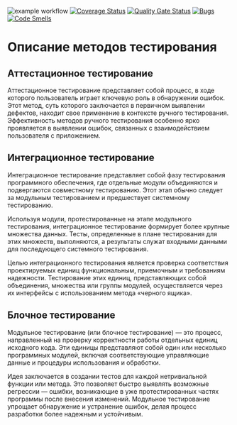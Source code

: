![example workflow](https://github.com/La-maker-lab24/Lab1/actions/workflows/test-action.yml/badge.svg)
[![Coverage Status](https://coveralls.io/repos/github/La-maker-lab24/Lab1/badge.svg?branch=master)](https://coveralls.io/github/La-maker-lab24/Lab1?branch=master)
[![Quality Gate Status](https://sonarcloud.io/api/project_badges/measure?project=La-maker-lab24_Lab12&metric=alert_status)](https://sonarcloud.io/summary/new_code?id=La-maker-lab24_Lab12)
[![Bugs](https://sonarcloud.io/api/project_badges/measure?project=La-maker-lab24_Lab12&metric=bugs)](https://sonarcloud.io/summary/new_code?id=La-maker-lab24_Lab12)
[![Code Smells](https://sonarcloud.io/api/project_badges/measure?project=La-maker-lab24_Lab12&metric=code_smells)](https://sonarcloud.io/summary/new_code?id=La-maker-lab24_Lab12)

# Описание методов тестирования

## Аттестационное тестирование
Аттестационное тестирование представляет собой процесс, в ходе которого пользователь играет ключевую роль в обнаружении ошибок. Этот метод, суть которого заключается в первичном выявлении дефектов, находит свое применение в контексте ручного тестирования. Эффективность методов ручного тестирования особенно ярко проявляется в выявлении ошибок, связанных с взаимодействием пользователя с приложением.

## Интеграционное тестирование
Интеграционное тестирование представляет собой фазу тестирования программного обеспечения, где отдельные модули объединяются и подвергаются совместному тестированию. Этот этап обычно следует за модульным тестированием и предшествует системному тестированию.

Используя модули, протестированные на этапе модульного тестирования, интеграционное тестирование формирует более крупные множества данных. Тесты, определенные в плане тестирования для этих множеств, выполняются, а результаты служат входными данными для последующего системного тестирования.

Целью интеграционного тестирования является проверка соответствия проектируемых единиц функциональным, приемочным и требованиям надежности. Тестирование этих единиц, представляющих собой объединения, множества или группы модулей, осуществляется через их интерфейсы с использованием метода «черного ящика».

## Блочное тестирование
Модульное тестирование (или блочное тестирование) — это процесс, направленный на проверку корректности работы отдельных единиц исходного кода. Эти единицы представляют собой один или несколько программных модулей, включая соответствующие управляющие данные и процедуры использования и обработки.

Идея заключается в создании тестов для каждой нетривиальной функции или метода. Это позволяет быстро выявлять возможные регрессии — ошибки, возникающие в уже протестированных частях программы после внесения изменений. Модульное тестирование упрощает обнаружение и устранение ошибок, делая процесс разработки более надежным и устойчивым.

